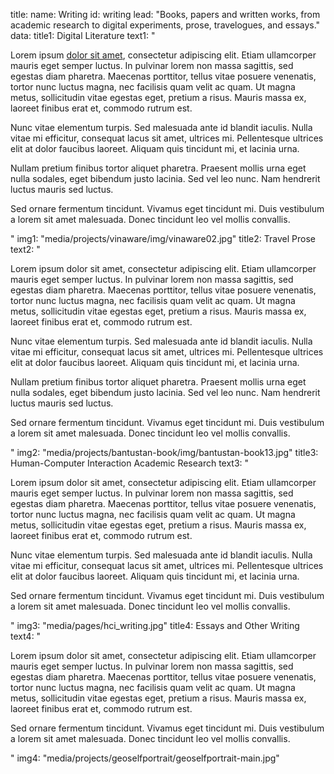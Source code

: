 title: 
    name: Writing
id: writing
lead: "Books, papers and written works, from academic research to digital experiments, prose, travelogues, and essays."
data:
    title1: Digital Literature
    text1: "<p>Lorem ipsum <a href='#'>dolor sit amet</a>, consectetur adipiscing elit. Etiam ullamcorper mauris eget semper luctus. In pulvinar lorem non massa sagittis, sed egestas diam pharetra. Maecenas porttitor, tellus vitae posuere venenatis, tortor nunc luctus magna, nec facilisis quam velit ac quam. Ut magna metus, sollicitudin vitae egestas eget, pretium a risus. Mauris massa ex, laoreet finibus erat et, commodo rutrum est.</p><p>Nunc vitae elementum turpis. Sed malesuada ante id blandit iaculis. Nulla vitae mi efficitur, consequat lacus sit amet, ultrices mi. Pellentesque ultrices elit at dolor faucibus laoreet. Aliquam quis tincidunt mi, et lacinia urna.</p><p>Nullam pretium finibus tortor aliquet pharetra. Praesent mollis urna eget nulla sodales, eget bibendum justo lacinia. Sed vel leo nunc. Nam hendrerit luctus mauris sed luctus.</p><p>Sed ornare fermentum tincidunt. Vivamus eget tincidunt mi. Duis vestibulum a lorem sit amet malesuada. Donec tincidunt leo vel mollis convallis.</p>" 
    img1: "media/projects/vinaware/img/vinaware02.jpg"
    title2: Travel Prose
    text2: "<p>Lorem ipsum dolor sit amet, consectetur adipiscing elit. Etiam ullamcorper mauris eget semper luctus. In pulvinar lorem non massa sagittis, sed egestas diam pharetra. Maecenas porttitor, tellus vitae posuere venenatis, tortor nunc luctus magna, nec facilisis quam velit ac quam. Ut magna metus, sollicitudin vitae egestas eget, pretium a risus. Mauris massa ex, laoreet finibus erat et, commodo rutrum est.</p><p>Nunc vitae elementum turpis. Sed malesuada ante id blandit iaculis. Nulla vitae mi efficitur, consequat lacus sit amet, ultrices mi. Pellentesque ultrices elit at dolor faucibus laoreet. Aliquam quis tincidunt mi, et lacinia urna.</p><p>Nullam pretium finibus tortor aliquet pharetra. Praesent mollis urna eget nulla sodales, eget bibendum justo lacinia. Sed vel leo nunc. Nam hendrerit luctus mauris sed luctus.</p><p>Sed ornare fermentum tincidunt. Vivamus eget tincidunt mi. Duis vestibulum a lorem sit amet malesuada. Donec tincidunt leo vel mollis convallis.</p>"
    img2: "media/projects/bantustan-book/img/bantustan-book13.jpg"
    title3: Human-Computer Interaction Academic Research
    text3: "<p>Lorem ipsum dolor sit amet, consectetur adipiscing elit. Etiam ullamcorper mauris eget semper luctus. In pulvinar lorem non massa sagittis, sed egestas diam pharetra. Maecenas porttitor, tellus vitae posuere venenatis, tortor nunc luctus magna, nec facilisis quam velit ac quam. Ut magna metus, sollicitudin vitae egestas eget, pretium a risus. Mauris massa ex, laoreet finibus erat et, commodo rutrum est.</p><p>Nunc vitae elementum turpis. Sed malesuada ante id blandit iaculis. Nulla vitae mi efficitur, consequat lacus sit amet, ultrices mi. Pellentesque ultrices elit at dolor faucibus laoreet. Aliquam quis tincidunt mi, et lacinia urna.</p><p>Sed ornare fermentum tincidunt. Vivamus eget tincidunt mi. Duis vestibulum a lorem sit amet malesuada. Donec tincidunt leo vel mollis convallis.</p>"
    img3: "media/pages/hci_writing.jpg"
    title4: Essays and Other Writing
    text4: "<p>Lorem ipsum dolor sit amet, consectetur adipiscing elit. Etiam ullamcorper mauris eget semper luctus. In pulvinar lorem non massa sagittis, sed egestas diam pharetra. Maecenas porttitor, tellus vitae posuere venenatis, tortor nunc luctus magna, nec facilisis quam velit ac quam. Ut magna metus, sollicitudin vitae egestas eget, pretium a risus. Mauris massa ex, laoreet finibus erat et, commodo rutrum est.</p><p>Sed ornare fermentum tincidunt. Vivamus eget tincidunt mi. Duis vestibulum a lorem sit amet malesuada. Donec tincidunt leo vel mollis convallis.</p>"
    img4: "media/projects/geoselfportrait/geoselfportrait-main.jpg"